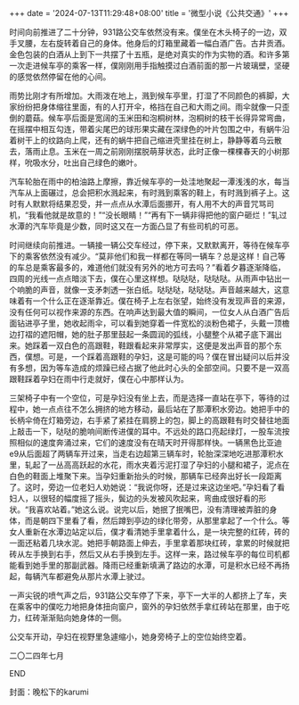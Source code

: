 +++
date = '2024-07-13T11:29:48+08:00'
title = '微型小说《公共交通》'
+++

时间向前推进了二十分钟，931路公交车依然没有来。僕坐在木头椅子的一边，双手叉腰，左右旋转着自己的身体。他身后的灯箱里藏着一幅白酒广告。古井贡酒。金色包装的白酒从上到下一共摆了十五瓶，是绝对真实的作为实物的酒。和许多第一次走进候车亭的乘客一样，僕刚刚用手指触摸过白酒前面的那一片玻璃壁，坚硬的感觉依然停留在他的心间。

雨势比刚才有所增加。大雨泼在地上，溅到候车亭里，打湿了不同颜色的裤脚，大家纷纷把身体缩往里面，有的人打开伞，格挡在自己和大雨之间。雨伞就像一只歪倒的蘑菇。候车亭后面是宽阔的玉米田和泡桐树林，泡桐树的枝干长得异常弯曲，在摇摆中相互勾连，带着尖尾巴的球形果实藏在深绿色的叶片包围之中，有蜗牛沿着树干上的纹路向上爬，还有的蜗牛把自己缩进壳里挂在树上，静静等着乌云散去，落雨止息。玉米在一周之前刚刚摆脱萌芽状态，此时正像一棵棵春天的小树那样，吮吸水分，吐出自己绿色的嫩叶。

汽车轮胎在雨中的柏油路上摩擦，靠近候车亭的一处洼地聚起一潭浅浅的水，每当汽车从上面碾过，总会把积水溅起来，有时溅到乘客的鞋上，有时溅到裤子上。这时有人默默将结果忍受，并一点点从水潭后面挪开，有人用不大的声音咒骂司机，“我看他就是故意的！”“没长眼睛！”“再有下一辆非得把他的窗户砸烂！”轧过水潭的汽车毕竟是少数，同时这又在一方面凸显了有些司机的可恶。

时间继续向前推进。一辆接一辆公交车经过，停下来，又默默离开，等待在候车亭下的乘客依然没有减少。“莫非他们和我一样都在等同一辆车？总是这样！自己等的车总是乘客最多的，难道他们就没有另外的地方可去吗？”看着夕暮逐渐降临，四周的光线一点点暗淡下去，僕在心里这样想。哒哒哒，哒哒哒。从雨声中钻出一个响脆的声音，就像一支矛刺透一张白纸。哒哒哒，哒哒哒。声音越来越大，这意味着有一个什么正在逐渐靠近。僕在椅子上左右张望，始终没有发现声音的来源，没有任何可以视作来源的东西。在响声达到最大值的瞬间，一位女人从白酒广告后面钻进亭子里，她收起雨伞，可以看到她穿着一件宽松的淡粉色裙子，头戴一顶檐边打褶的遮阳帽，她的肚子那里鼓起一条圆润的弧线，小腿整个从裙子底下漏出来。她踩着一双白色的高跟鞋，鞋跟看起来非常厚实，这便是发出声音的那个东西，僕想。可是，一个踩着高跟鞋的孕妇，这是可能的吗？僕在冒出疑问以后并没有多想，因为等车造成的烦躁已经占据了他此时心头的全部空间。只要不是一双高跟鞋踩着孕妇在雨中行走就好，僕在心中那样认为。

三架椅子中有一个空位，可是孕妇没有坐上去，而是选择一直站在亭下，等待的过程中，她一点点往不怎么拥挤的地方移动，最后站在了那潭积水旁边。她把手中的长柄伞倚在灯箱旁边，右手紧了紧挂在肩膀上的包，脚上的高跟鞋有时交替往地面上敲击一下，哒哒的脆响间断传进僕的耳中。不远处的路口亮起绿灯，一股车流按照相似的速度奔涌过来，它们的速度没有在晴天时开得那样快。一辆黑色比亚迪e9从后面超了两辆车开过来，当走右边超第三辆车时，轮胎深深地吃进那潭积水里，轧起了一丛高高跃起的水花，雨水夹着污泥打湿了孕妇的小腿和裙子，泥点在白色的鞋面上堆聚下来。当孕妇重新抬头的时候，那辆车已经奔出好长一段距离了。这时，旁边一位老妇人劝她说：“我说你呀，还是过来这边坐吧。”孕妇看了看妇人，以很轻的幅度摇了摇头，鬓边的头发被风吹起来，弯曲成很好看的形状。“我喜欢站着。”她这么说。说完以后，她抿了抿嘴巴，没有清理被弄脏的身体，而是朝四下里看了看，然后蹲到亭边的绿化带旁，从那里拿起了一个什么。等女人重新在水潭边站定以后，僕才看清她手里拿着什么，是一块完整的红砖，砖的一面还粘着几块水泥。她把手朝路面上伸去，手里拿着那块红砖，拿累的时候就把砖从左手换到右手，然后又从右手换到左手。这样一来，路过候车亭的每位司机都能看到她手里的那副武器。降雨已经重新填满了路边的水潭，可是积水已经不再扬起，每辆汽车都避免从那片水潭上驶过。

一声尖锐的喷气声之后，931路公交车停了下来，亭下一大半的人都挤上了车，夹在乘客中的僕吃力地把身体扭向窗户，窗外的孕妇依然手拿红砖站在那里，由于吃力，红砖渐渐贴向她身体的一侧。

公交车开动，孕妇在视野里急遽缩小，她身旁椅子上的空位始终空着。

二〇二四年七月

END

封面：晚松下的karumi



